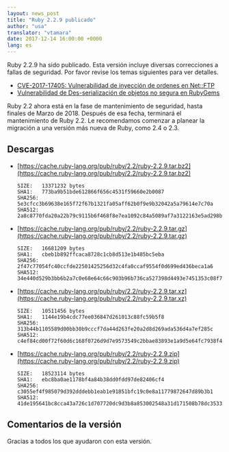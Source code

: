 ```yaml
---
layout: news_post
title: "Ruby 2.2.9 publicado"
author: "usa"
translator: "vtamara"
date: 2017-12-14 16:00:00 +0000
lang: es
---
```


Ruby 2.2.9 ha sido publicado.
Esta versión incluye diversas correcciones a fallas de seguridad.
Por favor revise los temas siguientes para ver detalles.

* [CVE-2017-17405: Vulnerabilidad de inyección de ordenes en Net::FTP](/es/news/2017/12/14/net-ftp-command-injection-cve-2017-17405/)
* [Vulnerabilidad de Des-serialización de objetos no segura en RubyGems](http://blog.rubygems.org/2017/10/09/unsafe-object-deserialization-vulnerability.html)

Ruby 2.2 ahora está en la fase de mantenimiento de seguridad, hasta finales de Marzo de 2018.
Después de esa fecha, terminará el mantenimiento de Ruby 2.2.
Le recomendamos comenzar a planear la migración a una versión más nueva
de Ruby, como 2.4 o 2.3.

## Descargas

* [https://cache.ruby-lang.org/pub/ruby/2.2/ruby-2.2.9.tar.bz2](https://cache.ruby-lang.org/pub/ruby/2.2/ruby-2.2.9.tar.bz2)

      SIZE:   13371232 bytes
      SHA1:   773ba9b51bde612866f656c4531f59660e2b0087
      SHA256: 5e3cfcc3b69638e165f72f67b1321fa05aff62b0f9e9b32042a5a79614e7c70a
      SHA512: 2a8c8770fda20a22b79c9115b6f468f8e7ea1092c84a5089af7a3122163e5ad298b493e6637e4d93ba02d899d8a619c94064dda8ac98cf3b93f64f45d5401085

* [https://cache.ruby-lang.org/pub/ruby/2.2/ruby-2.2.9.tar.gz](https://cache.ruby-lang.org/pub/ruby/2.2/ruby-2.2.9.tar.gz)

      SIZE:   16681209 bytes
      SHA1:   cbeb1b892ffcaca8728c1cb8d513e1b485bc5eba
      SHA256: 2f47c77054fc40ccfde22501425256d32c4fa0ccaf9554f0d699ed436beca1a6
      SHA512: 34e440d529b3bb6b2a7c0e68e64c66c903b96b736ca527398d4493e7451353c08f7cc68b83c55011b53d76411c118fcb3c9e70c1a08439a591eeee98c430c297

* [https://cache.ruby-lang.org/pub/ruby/2.2/ruby-2.2.9.tar.xz](https://cache.ruby-lang.org/pub/ruby/2.2/ruby-2.2.9.tar.xz)

      SIZE:   10511456 bytes
      SHA1:   1144e19b4cdc77ee036847d261013c88fc59b5f8
      SHA256: 313b44b1105589d00bb30b9cccf7da44d263fe20a2d8d269ada536d4a7ef285c
      SHA512: c4ef84cd00f72f60d6c168f0726d9d7e9573549c2bbae83893e1a9d5e64fc7938f4c9d50a47147b28b37cbf36263f95e10a810c0797bad941775a48d75a8c933

* [https://cache.ruby-lang.org/pub/ruby/2.2/ruby-2.2.9.zip](https://cache.ruby-lang.org/pub/ruby/2.2/ruby-2.2.9.zip)

      SIZE:   18523114 bytes
      SHA1:   ebc8ba0ae1178bf4a84b38dd0fdd97de82406cf4
      SHA256: c3055ef4f985079d392dddebb1eab1e91851bfc19c0e8a11779872647d89b3b1
      SHA512: 41de195641bc8cca43a726c1d707720dc9d3b8a853002548a31d171508b78dc353328c9a526dfbbc76493307c0e9e5fce669cc9fc3efc9626f84f2af5aca1a55

## Comentarios de la versión

Gracias a todos los que ayudaron con esta versión.
